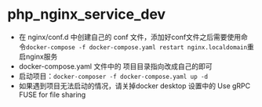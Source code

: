# php_nginx_service_dev

- 在 nginx/conf.d 中创建自己的 conf 文件，添加好conf文件之后需要使用命令`docker-compose -f docker-compose.yaml restart nginx.localdomain`重启nginx服务
- docker-compose.yaml 文件中的 项目目录指向改成自己的即可
- 启动项目：`docker-composer -f docker-compose.yaml up -d`
- 如果遇到项目无法启动的情况，请关掉docker desktop 设置中的 Use gRPC FUSE for file sharing